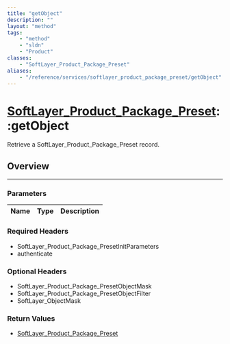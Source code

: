 ```yaml
---
title: "getObject"
description: ""
layout: "method"
tags:
    - "method"
    - "sldn"
    - "Product"
classes:
    - "SoftLayer_Product_Package_Preset"
aliases:
    - "/reference/services/softlayer_product_package_preset/getObject"
---
```

# [SoftLayer_Product_Package_Preset](/reference/services/SoftLayer_Product_Package_Preset)::getObject

Retrieve a SoftLayer_Product_Package_Preset record.


## Overview 


-----

### Parameters 
|Name | Type | Description |
| --- | --- | --- |


### Required Headers
* SoftLayer_Product_Package_PresetInitParameters
* authenticate


### Optional Headers
* SoftLayer_Product_Package_PresetObjectMask
* SoftLayer_Product_Package_PresetObjectFilter
* SoftLayer_ObjectMask

### Return Values
* <a href='/reference/datatypes/SoftLayer_Product_Package_Preset'>SoftLayer_Product_Package_Preset </a>




